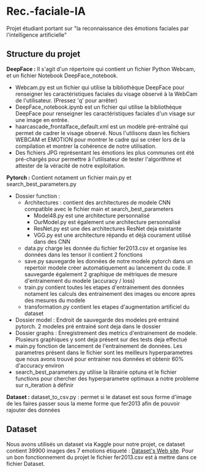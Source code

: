 # Rec.-faciale-IA
Projet étudiant portant sur "la reconnaissance des émotions faciales par l'intelligence artificielle"

Structure du projet
---------
**DeepFace :** Il s'agit d'un répertoire qui contient un fichier Python Webcam, et un fichier Notebook DeepFace_notebook.
- Webcam.py est un fichier qui utilise la bibliothèque DeepFace pour renseigner les caractéristiques faciales du visage observé à la WebCam de l'utilisateur.  (Pressez 'q' pour arrêter)       
- DeepFace_notebook.ipynb est un fichier qui utilise la bibliothèque DeepFace pour renseigner les caractéristiques faciales d'un visage sur une image en entrée.     
- haarcascade_frontalface_default.xml est un modèle pré-entraîné qui permet de cadrer le visage observé. Nous l'utilisons dasn les fichiers WEBCAM et EMOTION pour montrer le cadre qui se créer lors de la compilation et montrer la cohérence de notre utilisation.
- Des fichiers JPG représentant les émotions les plus communes ont été pré-chargés pour permettre à l'utilisateur de tester l'algorithme et attester de la véracité de notre exploitation. 

**Pytorch :** Contient notament un fichier main.py et search_best_parameters.py
- Dossier function : 
    - Architectures : contient des architectures de modele CNN compatible avec le fichier main et search_best_parameters
        - Model48.py est une architecture personnalisé
        - OurModel.py est également une architecture personnalisé
        - ResNet.py est une des architectures ResNet deja existante
        - VGG.py est une architecture répandu et déjà courament utilisé dans des CNN
    - data.py charge les donnée du fichier fer2013.csv et organise les données dans les tensor il contient 2 fonctions
    - save.py sauvegarde les données de notre modele pytorch dans un repertoir modele créer automatiquement au lancement du code. Il sauvegarde également 2 graphique de métriques de mesure d'entrainement du modele (accuracy / loss)
    - train.py contient toutes les etapes d'entrainement des données notament les calculs des entrainement des images ou encore apres des  mesures du modele
    - transformation.py contient les etapes d'augmentation artificiel du dataset
 - Dossier model : Endroit de sauvegarde des modeles pré entrainé pytorch. 2 modeles pré entrainé sont deja dans le dossier
 - Dossier graphs : Enregistrement des metrics d'entrainement de modele. Plusieurs graphiques y sont deja présent sur des tests deja effectué
 - main.py fonction de lancement de l'entrainement de données. Les parametres présent dans le fichier sont les meilleurs hyperparametres que nous avons trouvé pour entrainer nos données et obtenir 60% d'accuracy environ
 - search_best_parameters.py utilise la librairie optuna et le fichier functions pour chercher des hyperparametre optimaux a notre probleme sur n_iteration à définir

**Dataset :**
    dataset_to_csv.py : permet si le dataset est sous forme d'image de les faires passer sous la meme forme que fer2013 afin de pouvoir rajouter des données

Dataset  
--------
Nous avons utilisés un dataset via Kaggle pour notre projet, ce dataset contient 39900 images des 7 emotions étiqueté : [Dataset's Web site](https://www.kaggle.com/datasets/deadskull7/fer2013).
Pour un bon fonctionnement du projet le fichier fer2013.csv est à mettre dans ce fichier Dataset.

